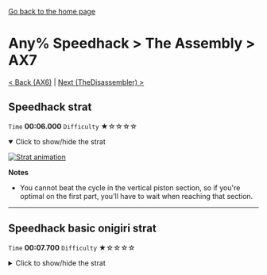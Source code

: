 [Go back to the home page](https://github.com/Doublevil/scbspeedrun)

# Any% Speedhack > The Assembly > AX7

[< Back (AX6)](https://github.com/Doublevil/scbspeedrun/blob/main/levels/any_sh/A/AX6.md) | [Next (TheDisassembler) >](https://github.com/Doublevil/scbspeedrun/blob/main/levels/any_sh/A/TheDisassembler.md)

## Speedhack strat

`Time` **00:06.000** `Difficulty` ★☆☆☆☆
<details open>
  <summary>Click to show/hide the strat</summary>

  [![Strat animation](https://github.com/Doublevil/scbspeedrun/blob/main/media/levels/A/AX7_S_Strat.webp)](https://github.com/Doublevil/scbspeedrun/blob/main/media/levels/A/AX7_S_Strat.mp4?raw=true)

  **Notes**
  - You cannot beat the cycle in the vertical piston section, so if you're optimal on the first part, you'll have to wait when reaching that section.
</details>

---
## Speedhack basic onigiri strat

`Time` **00:07.700** `Difficulty` ★☆☆☆☆
<details>
  <summary>Click to show/hide the strat</summary>

  [![Strat animation](https://github.com/Doublevil/scbspeedrun/blob/main/media/levels/A/AX7_S_OnigiriStrat.webp)](https://github.com/Doublevil/scbspeedrun/blob/main/media/levels/A/AX7_S_OnigiriStrat.mp4?raw=true)

  **Notes**
  - You cannot beat the cycle in the vertical piston section, so if you're optimal on the first part, you'll have to wait when reaching that section.
</details>
